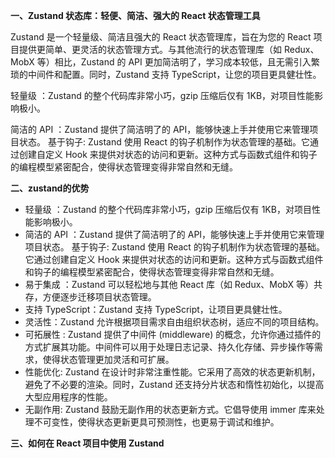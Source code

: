 **一、Zustand 状态库：轻便、简洁、强大的 React 状态管理工具**

Zustand 是一个轻量级、简洁且强大的 React 状态管理库，旨在为您的 React 项目提供更简单、更灵活的状态管理方式。与其他流行的状态管理库（如 Redux、MobX 等）相比，Zustand 的 API 更加简洁明了，学习成本较低，且无需引入繁琐的中间件和配置。同时，Zustand 支持 TypeScript，让您的项目更具健壮性。

轻量级 ：Zustand 的整个代码库非常小巧，gzip 压缩后仅有 1KB，对项目性能影响极小。

简洁的 API ：Zustand 提供了简洁明了的 API，能够快速上手并使用它来管理项目状态。   基于钩子: Zustand 使用 React 的钩子机制作为状态管理的基础。它通过创建自定义 Hook 来提供对状态的访问和更新。这种方式与函数式组件和钩子的编程模型紧密配合，使得状态管理变得非常自然和无缝。

**二、zustand的优势**
- 轻量级 ：Zustand 的整个代码库非常小巧，gzip 压缩后仅有 1KB，对项目性能影响极小。
- 简洁的 API ：Zustand 提供了简洁明了的 API，能够快速上手并使用它来管理项目状态。   基于钩子: Zustand 使用 React 的钩子机制作为状态管理的基础。它通过创建自定义 Hook 来提供对状态的访问和更新。这种方式与函数式组件和钩子的编程模型紧密配合，使得状态管理变得非常自然和无缝。
- 易于集成 ：Zustand 可以轻松地与其他 React 库（如 Redux、MobX 等）共存，方便逐步迁移项目状态管理。
- 支持 TypeScript：Zustand 支持 TypeScript，让项目更具健壮性。
- 灵活性：Zustand 允许根据项目需求自由组织状态树，适应不同的项目结构。
- 可拓展性 : Zustand 提供了中间件 (middleware) 的概念，允许你通过插件的方式扩展其功能。中间件可以用于处理日志记录、持久化存储、异步操作等需求，使得状态管理更加灵活和可扩展。
- 性能优化: Zustand 在设计时非常注重性能。它采用了高效的状态更新机制，避免了不必要的渲染。同时，Zustand 还支持分片状态和惰性初始化，以提高大型应用程序的性能。
- 无副作用: Zustand 鼓励无副作用的状态更新方式。它倡导使用 immer 库来处理不可变性，使得状态更新更具可预测性，也更易于调试和维护。

**三、如何在 React 项目中使用 Zustand**
